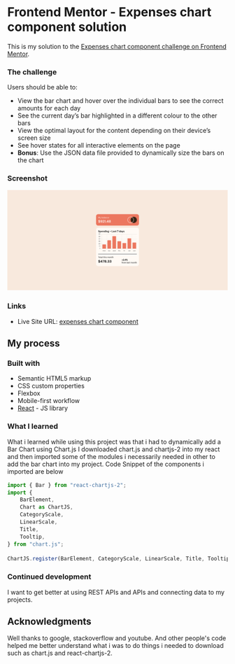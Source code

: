 # Frontend Mentor - Expenses chart component solution

This is my solution to the [Expenses chart component challenge on Frontend Mentor](https://www.frontendmentor.io/challenges/expenses-chart-component-e7yJBUdjwt).

### The challenge

Users should be able to:

-   View the bar chart and hover over the individual bars to see the correct amounts for each day
-   See the current day’s bar highlighted in a different colour to the other bars
-   View the optimal layout for the content depending on their device’s screen size
-   See hover states for all interactive elements on the page
-   **Bonus**: Use the JSON data file provided to dynamically size the bars on the chart

### Screenshot

![./screenshot.jpg](./src/images/screenshot.png)

### Links

-   Live Site URL: [expenses chart component](https://tamunopreye.github.io/expenses-chart-component)

## My process

### Built with

-   Semantic HTML5 markup
-   CSS custom properties
-   Flexbox
-   Mobile-first workflow
-   [React](https://reactjs.org/) - JS library

### What I learned

What i learned while using this project was that i had to dynamically add a Bar Chart using Chart.js
I downloaded chart.js and chartjs-2 into my react and then imported some of the modules i necessarily needed in other to add the bar chart into my project. Code Snippet of the components i imported are below

```js
import { Bar } from "react-chartjs-2";
import {
	BarElement,
	Chart as ChartJS,
	CategoryScale,
	LinearScale,
	Title,
	Tooltip,
} from "chart.js";

ChartJS.register(BarElement, CategoryScale, LinearScale, Title, Tooltip);
```

### Continued development

I want to get better at using REST APIs and APIs and connecting data to my projects.

## Acknowledgments

Well thanks to google, stackoverflow and youtube. And other people's code helped me better understand what i was to do things i needed to download such as chart.js and react-chartjs-2.

